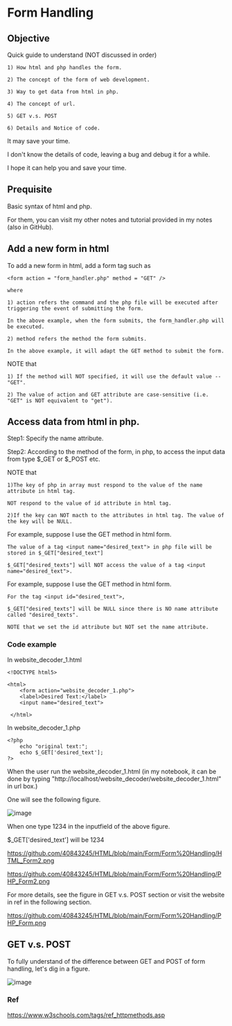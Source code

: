 # Form Handling
## Objective
Quick guide to understand (NOT discussed in order)
  
    1) How html and php handles the form.
    
    2) The concept of the form of web development.
    
    3) Way to get data from html in php.
    
    4) The concept of url.
    
    5) GET v.s. POST
    
    6) Details and Notice of code.
   
It may save your time. 
    
I don't know the details of code, leaving a bug and debug it for a while.

I hope it can help you and save your time.
  
## Prequisite
Basic syntax of html and php.

For them, you can visit my other notes and tutorial provided in my notes (also in GitHub).


## Add a new form in html
To add a new form in html, add a form tag such as  

    <form action = "form_handler.php" method = "GET" />
    
    where 
    
    1) action refers the command and the php file will be executed after triggering the event of submitting the form.
    
    In the above example, when the form submits, the form_handler.php will be executed.
    
    2) method refers the method the form submits. 
    
    In the above example, it will adapt the GET method to submit the form.
    
NOTE that
    
    1) If the method will NOT specified, it will use the default value -- "GET".
    
    2) The value of action and GET attribute are case-sensitive (i.e. "GET" is NOT equivalent to "get").
    
## Access data from html in php.

Step1: Specify the name attribute.

Step2: According to the method of the form, in php, to access the input data from type $_GET or $_POST etc.

NOTE that

    1)The key of php in array must respond to the value of the name attribute in html tag.
    
    NOT respond to the value of id attribute in html tag.
    
    2)If the key can NOT macth to the attributes in html tag. The value of the key will be NULL.
  
For example, suppose I use the GET method in html form.

    The value of a tag <input name="desired_text"> in php file will be stored in $_GET["desired_text"]
    
    $_GET["desired_texts"] will NOT access the value of a tag <input name="desired_text">.
    
For example, suppose I use the GET method in html form.

    For the tag <input id="desired_text">,  
    
    $_GET["desired_texts"] will be NULL since there is NO name attribute called "desired_texts". 
    
    NOTE that we set the id attribute but NOT set the name attribute.
    
    
  
### Code example

In website_decoder_1.html

    <!DOCTYPE html5>

    <html>
        <form action="website_decoder_1.php">
        <label>Desired Text:</label>
        <input name="desired_text">

     </html>

In website_decoder_1.php

    <?php
        echo "original text:";
        echo $_GET['desired_text'];
    ?>
        
        
When the user run the website_decoder_1.html (in my notebook, it can be done by typing "http://localhost/website_decoder/website_decoder_1.html" in url box.)

One will see the following figure.

![image](https://user-images.githubusercontent.com/75050655/227746707-aec91e1f-0881-4ea1-a25f-fa5ea42f6fc1.png)

When one type 1234 in the inputfield of the above figure.

$_GET['desired_text'] will be 1234

        
https://github.com/40843245/HTML/blob/main/Form/Form%20Handling/HTML_Form2.png

https://github.com/40843245/HTML/blob/main/Form/Form%20Handling/PHP_Form2.png

For more details, see the figure in GET v.s. POST section or visit the website in ref in the following section.

https://github.com/40843245/HTML/blob/main/Form/Form%20Handling/PHP_Form.png

## GET v.s. POST
To fully understand of the difference between GET and POST of form handling, let's dig in a figure.

![image](https://user-images.githubusercontent.com/75050655/227727831-7e4ecfb3-16ef-458b-bb2d-956537376e71.png)

### Ref

https://www.w3schools.com/tags/ref_httpmethods.asp
